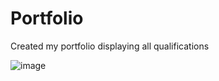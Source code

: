 # Portfolio
Created my portfolio displaying all qualifications

![image](https://github.com/SharvariMore/Portfolio/assets/83008601/e3261cbe-45d6-42ab-b3b3-7234ab36df4c)

